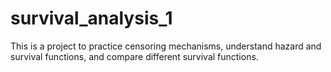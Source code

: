 # survival_analysis_1
This is a project to practice censoring mechanisms, understand hazard and survival functions, and compare different survival functions.
